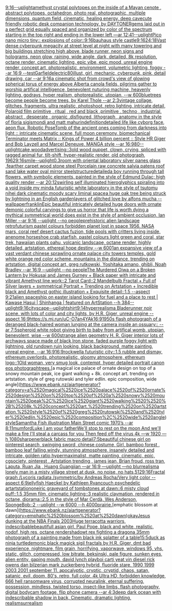 [9:16](https://www.ebank.nz/aiartgenerator?category=9%3A16)[--uplight](https://www.ebank.nz/aiartgenerator?category=--uplight)[amethyst crystal polytopes on the inside of a Mayan cenote , abstract polytopes, octahedron, photo real, photographic, multiple dimensions, quantum field, cinematic, healing energy, deep cave](https://www.ebank.nz/aiartgenerator?category=amethyst%2520crystal%2520polytopes%2520on%2520the%2520inside%2520of%2520a%2520Mayan%2520cenote%2520%2C%2520abstract%2520polytopes%2C%2520octahedron%2C%2520photo%2520real%2C%2520photographic%2C%2520multiple%2520dimensions%2C%2520quantum%2520field%2C%2520cinematic%2C%2520healing%2520energy%2C%2520deep%2520cave)[cute friendly robotic desk companion technology, by DAYTONER](https://www.ebank.nz/aiartgenerator?category=cute%2520friendly%2520robotic%2520desk%2520companion%2520technology%2C%2520by%2520DAYTONER)[gems laid out in a perfect grid equally spaced and organized by color of the spectrum starting in the top right and ending in the lower left —ar 12:41](https://www.ebank.nz/aiartgenerator?category=gems%2520laid%2520out%2520in%2520a%2520perfect%2520grid%2520equally%2520spaced%2520and%2520organized%2520by%2520color%2520of%2520the%2520spectrum%2520starting%2520in%2520the%2520top%2520right%2520and%2520ending%2520in%2520the%2520lower%2520left%2520%E2%80%94ar%252012%3A41)[--uplight](https://www.ebank.nz/aiartgenerator?category=--uplight)[Pico nano micro tiny:: explosions of color::](https://www.ebank.nz/aiartgenerator?category=Pico%2520nano%2520micro%2520tiny%3A%3A%2520explosions%2520of%2520color%3A%3A)[9:16](https://www.ebank.nz/aiartgenerator?category=9%3A16)[bauhaus style castle](https://www.ebank.nz/aiartgenerator?category=bauhaus%2520style%2520castle)[9:16](https://www.ebank.nz/aiartgenerator?category=9%3A16)[24:18](https://www.ebank.nz/aiartgenerator?category=24%3A18)[Vast dense cyberpunk megacity at street level at night with many towering and big buildings stretching high above, blade runner, neon signs and holograms, neon glow, raining, wide angle, dark, detailed, 8k resolution, octane render, cinematic lighting, epic vibe, epic mood, unreal engine render, concept art, photorealistic, environment, volumetric lighting, foggy --ar 16:9 --test](https://www.ebank.nz/aiartgenerator?category=Vast%2520dense%2520cyberpunk%2520megacity%2520at%2520street%2520level%2520at%2520night%2520with%2520many%2520towering%2520and%2520big%2520buildings%2520stretching%2520high%2520above%2C%2520blade%2520runner%2C%2520neon%2520signs%2520and%2520holograms%2C%2520neon%2520glow%2C%2520raining%2C%2520wide%2520angle%2C%2520dark%2C%2520detailed%2C%25208k%2520resolution%2C%2520octane%2520render%2C%2520cinematic%2520lighting%2C%2520epic%2520vibe%2C%2520epic%2520mood%2C%2520unreal%2520engine%2520render%2C%2520concept%2520art%2C%2520photorealistic%2C%2520environment%2C%2520volumetric%2520lighting%2C%2520foggy%2520--ar%252016%3A9%2520--test)[Garfield](https://www.ebank.nz/aiartgenerator?category=Garfield)[electric](https://www.ebank.nz/aiartgenerator?category=electric)[80](https://www.ebank.nz/aiartgenerator?category=80)[illust, girl, mechanic, cyberpunk, pink, detail drawing, car --ar 9:16](https://www.ebank.nz/aiartgenerator?category=illust%2C%2520girl%2C%2520mechanic%2C%2520cyberpunk%2C%2520pink%2C%2520detail%2520drawing%2C%2520car%2520--ar%25209%3A16)[a cinematic shot from crowd's view of glowing spherical torus of energy above Alberta canola fields, pilgrims gather to worship artifical intelligence, benevolent nuturing machine, heavenly lighting, godrays, hyper realism, photorealistic, utopian, --w 600](https://www.ebank.nz/aiartgenerator?category=a%2520cinematic%2520shot%2520from%2520crowd%27s%2520view%2520of%2520glowing%2520spherical%2520torus%2520of%2520energy%2520above%2520Alberta%2520canola%2520fields%2C%2520pilgrims%2520gather%2520to%2520worship%2520artifical%2520intelligence%2C%2520benevolent%2520nuturing%2520machine%2C%2520heavenly%2520lighting%2C%2520godrays%2C%2520hyper%2520realism%2C%2520photorealistic%2C%2520utopian%2C%2520--w%2520600)[](https://www.ebank.nz/aiartgenerator?category=)[blue](https://www.ebank.nz/aiartgenerator?category=blue)[trees become people become trees, by Karel Thole --ar 2:3](https://www.ebank.nz/aiartgenerator?category=trees%2520become%2520people%2520become%2520trees%2C%2520by%2520Karel%2520Thole%2520--ar%25202%3A3)[vintage collage, glitches, fragments, ultra realistic, photoshoot, retro lighting, intricate detail, Polaroid film primitive , ritual , red and black ,primitive , techno , industrial, abstract , desperate , organic ,disfigured, lithograph , anatomy in the style of floria sigismondi and matt mahurin](https://www.ebank.nz/aiartgenerator?category=vintage%2520collage%2C%2520glitches%2C%2520fragments%2C%2520ultra%2520realistic%2C%2520photoshoot%2C%2520retro%2520lighting%2C%2520intricate%2520detail%2C%2520Polaroid%2520film%2520primitive%2520%2C%2520ritual%2520%2C%2520red%2520and%2520black%2520%2Cprimitive%2520%2C%2520techno%2520%2C%2520industrial%2C%2520abstract%2520%2C%2520desperate%2520%2C%2520organic%2520%2Cdisfigured%2C%2520lithograph%2520%2C%2520anatomy%2520in%2520the%2520style%2520of%2520floria%2520sigismondi%2520and%2520matt%2520mahurin)[definition](https://www.ebank.nz/aiartgenerator?category=definition)[detailed life like cyborg face, aeon flux, Robotic Pose](https://www.ebank.nz/aiartgenerator?category=detailed%2520life%2520like%2520cyborg%2520face%2C%2520aeon%2520flux%2C%2520Robotic%2520Pose)[Tomb of the ancient ones coming from darkness into light :: intricate cinematic scene, full moon ceremony,  biomechanical Terminator meets Matrix :: Kings of Power 4 billion percent :: Style HR Giger and Bob Layzell and Marcel Deneuve, MANGA style --ar 16:9](https://www.ebank.nz/aiartgenerator?category=Tomb%2520of%2520the%2520ancient%2520ones%2520coming%2520from%2520darkness%2520into%2520light%2520%3A%3A%2520intricate%2520cinematic%2520scene%2C%2520full%2520moon%2520ceremony%2C%2520%2520biomechanical%2520Terminator%2520meets%2520Matrix%2520%3A%3A%2520Kings%2520of%2520Power%25204%2520billion%2520percent%2520%3A%3A%2520Style%2520HR%2520Giger%2520and%2520Bob%2520Layzell%2520and%2520Marcel%2520Deneuve%2C%2520MANGA%2520style%2520--ar%252016%3A9)[80](https://www.ebank.nz/aiartgenerator?category=80)[--uplight](https://www.ebank.nz/aiartgenerator?category=--uplight)[cake,wood](https://www.ebank.nz/aiartgenerator?category=cake%2Cwood)[advertising::3](https://www.ebank.nz/aiartgenerator?category=advertising%3A%3A3)[old wood puppet, clown, crying, spliced with ragged animal fur, tilt-shift, hyper-realistic render, old photograph, 1962](https://www.ebank.nz/aiartgenerator?category=old%2520wood%2520puppet%2C%2520clown%2C%2520crying%2C%2520spliced%2520with%2520ragged%2520animal%2520fur%2C%2520tilt-shift%2C%2520hyper-realistic%2520render%2C%2520old%2520photograph%2C%25201962)[9:16](https://www.ebank.nz/aiartgenerator?category=9%3A16)[smile](https://www.ebank.nz/aiartgenerator?category=smile)[--uplight](https://www.ebank.nz/aiartgenerator?category=--uplight)[0.3](https://www.ebank.nz/aiartgenerator?category=0.3)[room with oriental laboratory silver panes glass ,fearther carpet wood stone steel Porcelain raw concrete salvia patens roof sand lake water oval mirror steel](https://www.ebank.nz/aiartgenerator?category=room%2520with%2520oriental%2520laboratory%2520silver%2520panes%2520glass%2520%2Cfearther%2520carpet%2520wood%2520stone%2520steel%2520Porcelain%2520raw%2520concrete%2520salvia%2520patens%2520roof%2520sand%2520lake%2520water%2520oval%2520mirror%2520steel)[structure](https://www.ebank.nz/aiartgenerator?category=structure)[detailed](https://www.ebank.nz/aiartgenerator?category=detailed)[a boy running through tall flowers, with symbolic elements, painted in the style of Edmund Dulac; high quality render --ar 20:12](https://www.ebank.nz/aiartgenerator?category=a%2520boy%2520running%2520through%2520tall%2520flowers%2C%2520with%2520symbolic%2520elements%2C%2520painted%2520in%2520the%2520style%2520of%2520Edmund%2520Dulac%3B%2520high%2520quality%2520render%2520--ar%252020%3A12)[swirling self illuminated hieroglyphics spiraling into a void inside my mind](https://www.ebank.nz/aiartgenerator?category=swirling%2520self%2520illuminated%2520hieroglyphics%2520spiraling%2520into%2520a%2520void%2520inside%2520my%2520mind)[a futuristic white laboratory in the style of tsutomu nihei dark cinematic moody scary liminal space](https://www.ebank.nz/aiartgenerator?category=a%2520futuristic%2520white%2520laboratory%2520in%2520the%2520style%2520of%2520tsutomu%2520nihei%2520dark%2520cinematic%2520moody%2520scary%2520liminal%2520space)[a huge oak tree being struck by lightning in an English garden](https://www.ebank.nz/aiartgenerator?category=a%2520huge%2520oak%2520tree%2520being%2520struck%2520by%2520lightning%2520in%2520an%2520English%2520garden)[layers of glitched love by alfons mucha --wallpaper](https://www.ebank.nz/aiartgenerator?category=layers%2520of%2520glitched%2520love%2520by%2520alfons%2520mucha%2520--wallpaper)[franklin](https://www.ebank.nz/aiartgenerator?category=franklin)[Epic beautiful intricately detailed huge doors with ornate demonic colorful carvings to give us horror that life is worth dying a mythical symmetrical world does exist in the style of ambient occlusion, Ian Miller --ar 9:16 --uplight --no people](https://www.ebank.nz/aiartgenerator?category=Epic%2520beautiful%2520intricately%2520detailed%2520huge%2520doors%2520with%2520ornate%2520demonic%2520colorful%2520carvings%2520to%2520give%2520us%2520horror%2520that%2520life%2520is%2520worth%2520dying%2520a%2520mythical%2520symmetrical%2520world%2520does%2520exist%2520in%2520the%2520style%2520of%2520ambient%2520occlusion%2C%2520Ian%2520Miller%2520--ar%25209%3A16%2520--uplight%2520--no%2520people)[](https://www.ebank.nz/aiartgenerator?category=)[prehistoric alien landscape retrofuturism pastel colours forbidden planet lost in space 1956, NASA mars, coral reef desert cactus fuzion, tide pools with critters living inside, anenome horseshoe crab starfish, pastel colours light green and coral, star trek, hawaiian plants oahu, volcanic landscape, octane render, highly detailed, artstation, ethereal hope destiny --w 600](https://www.ebank.nz/aiartgenerator?category=prehistoric%2520alien%2520landscape%2520retrofuturism%2520pastel%2520colours%2520forbidden%2520planet%2520lost%2520in%2520space%25201956%2C%2520NASA%2520mars%2C%2520coral%2520reef%2520desert%2520cactus%2520fuzion%2C%2520tide%2520pools%2520with%2520critters%2520living%2520inside%2C%2520anenome%2520horseshoe%2520crab%2520starfish%2C%2520pastel%2520colours%2520light%2520green%2520and%2520coral%2C%2520star%2520trek%2C%2520hawaiian%2520plants%2520oahu%2C%2520volcanic%2520landscape%2C%2520octane%2520render%2C%2520highly%2520detailed%2C%2520artstation%2C%2520ethereal%2520hope%2520destiny%2520--w%2520600)[1](https://www.ebank.nz/aiartgenerator?category=1)[an expansive view of a vast verdant chinese sprawling ornate palace city towers temples, gold white orange red color scheme, mountains in the distance, trending on artstation, digital concept art, greg rutkowski, Yoshitaka amano, ghibli, Noah Bradley --ar 16:9 --uplight --no people](https://www.ebank.nz/aiartgenerator?category=an%2520expansive%2520view%2520of%2520a%2520vast%2520verdant%2520chinese%2520sprawling%2520ornate%2520palace%2520city%2520towers%2520temples%2C%2520gold%2520white%2520orange%2520red%2520color%2520scheme%2C%2520mountains%2520in%2520the%2520distance%2C%2520trending%2520on%2520artstation%2C%2520digital%2520concept%2520art%2C%2520greg%2520rutkowski%2C%2520Yoshitaka%2520amano%2C%2520ghibli%2C%2520Noah%2520Bradley%2520--ar%252016%3A9%2520--uplight%2520--no%2520people)[The Murdered Oiwa on a Broken Lantern by Hokusai and James Gurney + Black paper with intricate and vibrant Amethyst line work::2 Tarot Card::2 Mandelbulb Fractal + Full of Silver layers + symmetrical Portrait + Trending on Artstation + Incredible black and Amethyst gothic illustration + Exquisite detail::1.5 --aspect 9:21](https://www.ebank.nz/aiartgenerator?category=The%2520Murdered%2520Oiwa%2520on%2520a%2520Broken%2520Lantern%2520by%2520Hokusai%2520and%2520James%2520Gurney%2520%2B%2520Black%2520paper%2520with%2520intricate%2520and%2520vibrant%2520Amethyst%2520line%2520work%3A%3A2%2520Tarot%2520Card%3A%3A2%2520Mandelbulb%2520Fractal%2520%2B%2520Full%2520of%2520Silver%2520layers%2520%2B%2520symmetrical%2520Portrait%2520%2B%2520Trending%2520on%2520Artstation%2520%2B%2520Incredible%2520black%2520and%2520Amethyst%2520gothic%2520illustration%2520%2B%2520Exquisite%2520detail%3A%3A1.5%2520--aspect%25209%3A21)[alien spaceship on easter island looking for fuel and a place to rest | Kawase Hasui | Shinhanga | featured on ArtStation --h 384](https://www.ebank.nz/aiartgenerator?category=alien%2520spaceship%2520on%2520easter%2520island%2520looking%2520for%2520fuel%2520and%2520a%2520place%2520to%2520rest%2520%7C%2520Kawase%2520Hasui%2520%7C%2520Shinhanga%2520%7C%2520featured%2520on%2520ArtStation%2520--h%2520384)[--uplight](https://www.ebank.nz/aiartgenerator?category=--uplight)[9:16](https://www.ebank.nz/aiartgenerator?category=9%3A16)[cityscape](https://www.ebank.nz/aiartgenerator?category=cityscape)[--uplight](https://www.ebank.nz/aiartgenerator?category=--uplight)[shirt](https://www.ebank.nz/aiartgenerator?category=shirt)[9:14](https://www.ebank.nz/aiartgenerator?category=9%3A14)[hyperrealism](https://www.ebank.nz/aiartgenerator?category=hyperrealism)[a Bladerunner noir scene, with lots of color and city lights, by H.R. Giger, unreal engine --aspect 16:9](https://www.ebank.nz/aiartgenerator?category=a%2520Bladerunner%2520noir%2520scene%2C%2520with%2520lots%2520of%2520color%2520and%2520city%2520lights%2C%2520by%2520H.R.%2520Giger%2C%2520unreal%2520engine%2520--aspect%252016%3A9)[<https://s.mj.run/uC-O7an4YAk>](https://www.ebank.nz/aiartgenerator?category=%3Chttps%3A//s.mj.run/uC-O7an4YAk%3E)[16:9](https://www.ebank.nz/aiartgenerator?category=16%3A9)[1950s flash photograph of a deranged black-haired woman lunging at the camera inside an ossuary:: --ar 7:5](https://www.ebank.nz/aiartgenerator?category=1950s%2520flash%2520photograph%2520of%2520a%2520deranged%2520black-haired%2520woman%2520lunging%2520at%2520the%2520camera%2520inside%2520an%2520ossuary%3A%3A%2520--ar%25207%3A5)[spheroid white robot giving birth to baby from artifical womb, utopian, benevolent, wise --w 600](https://www.ebank.nz/aiartgenerator?category=spheroid%2520white%2520robot%2520giving%2520birth%2520to%2520baby%2520from%2520artifical%2520womb%2C%2520utopian%2C%2520benevolent%2C%2520wise%2520--w%2520600)[strange alien geometry H. R. Giger interior lots of archways space made of black Iron stone, faded purple foggy light with lightning, old rundown ruin looking, black background, matte painting, unreal engine, --ar 16:9](https://www.ebank.nz/aiartgenerator?category=strange%2520alien%2520geometry%2520H.%2520R.%2520Giger%2520interior%2520lots%2520of%2520archways%2520space%2520made%2520of%2520black%2520Iron%2520stone%2C%2520faded%2520purple%2520foggy%2520light%2520with%2520lightning%2C%2520old%2520rundown%2520ruin%2520looking%2C%2520black%2520background%2C%2520matte%2520painting%2C%2520unreal%2520engine%2C%2520--ar%252016%3A9)[16:9](https://www.ebank.nz/aiartgenerator?category=16%3A9)[rockwell](https://www.ebank.nz/aiartgenerator?category=rockwell)[a futuristic city::1.5  rubble and dismay, ethereum overlords, photorealistic, gloomy atmosphere, ethereum logo::1](https://www.ebank.nz/aiartgenerator?category=a%2520futuristic%2520city%3A%3A1.5%2520%2520rubble%2520and%2520dismay%2C%2520ethereum%2520overlords%2C%2520photorealistic%2C%2520gloomy%2520atmosphere%2C%2520ethereum%2520logo%3A%3A1)[Old woman, very smug look, contempt, hyper detailed portrait canon eos photograph](https://www.ebank.nz/aiartgenerator?category=Old%2520woman%2C%2520very%2520smug%2520look%2C%2520contempt%2C%2520hyper%2520detailed%2520portrait%2520canon%2520eos%2520photograph)[trees.](https://www.ebank.nz/aiartgenerator?category=trees.)[a magical ice palace of ornate design on top of a snowy mountain peak, ice giant walking  + 8k. concept art. trending on artstation. style of greg rutowski and tyler edlin. epic composition, wide angle](https://www.ebank.nz/aiartgenerator?category=a%2520magical%2520ice%2520palace%2520of%2520ornate%2520design%2520on%2520top%2520of%2520a%2520snowy%2520mountain%2520peak%2C%2520ice%2520giant%2520walking%2520%2520%2B%25208k.%2520concept%2520art.%2520trending%2520on%2520artstation.%2520style%2520of%2520greg%2520rutowski%2520and%2520tyler%2520edlin.%2520epic%2520composition%2C%2520wide%2520angle)[style](https://www.ebank.nz/aiartgenerator?category=style)[Samantha Fish illustration Main Street comic 1970’s --ar 8:11](https://www.ebank.nz/aiartgenerator?category=Samantha%2520Fish%2520illustration%2520Main%2520Street%2520comic%25201970%E2%80%99s%2520--ar%25208%3A11)[mumford](https://www.ebank.nz/aiartgenerator?category=mumford)[Luke I am your father](https://www.ebank.nz/aiartgenerator?category=Luke%2520I%2520am%2520your%2520father)[We'll stop to rest on the moon And we'll make a fire I'll steal a carcass for you Then feed off the virus 4k —w 1920 —h 1080](https://www.ebank.nz/aiartgenerator?category=We%27ll%2520stop%2520to%2520rest%2520on%2520the%2520moon%2520And%2520we%27ll%2520make%2520a%2520fire%2520I%27ll%2520steal%2520a%2520carcass%2520for%2520you%2520Then%2520feed%2520off%2520the%2520virus%25204k%2520%E2%80%94w%25201920%2520%E2%80%94h%25201080)[sharpener](https://www.ebank.nz/aiartgenerator?category=sharpener)[black fabric macro detail](https://www.ebank.nz/aiartgenerator?category=black%2520fabric%2520macro%2520detail)[7:5](https://www.ebank.nz/aiartgenerator?category=7%3A5)[beautiful chinese girl on pinterest search, swinging sword, chinese costume, Girl, bamboo forest , bamboo leaf falling,windy, stunning atmosphere, insanely detailed and intricate, golden ratio,hypermaximalist, matte painting, cinematic, epic, cgsociety, pinterest , Artstation trending , james jean, Brian froud, ross tran, Laputa, Ruan Jia , Huang Guangjian —ar 16:9 —uplight —no blur](https://www.ebank.nz/aiartgenerator?category=beautiful%2520chinese%2520girl%2520on%2520pinterest%2520search%2C%2520swinging%2520sword%2C%2520chinese%2520costume%2C%2520Girl%2C%2520bamboo%2520forest%2520%2C%2520bamboo%2520leaf%2520falling%2Cwindy%2C%2520stunning%2520atmosphere%2C%2520insanely%2520detailed%2520and%2520intricate%2C%2520golden%2520ratio%2Chypermaximalist%2C%2520matte%2520painting%2C%2520cinematic%2C%2520epic%2C%2520cgsociety%2C%2520pinterest%2520%2C%2520Artstation%2520trending%2520%2C%2520james%2520jean%2C%2520Brian%2520froud%2C%2520ross%2520tran%2C%2520Laputa%2C%2520Ruan%2520Jia%2520%2C%2520Huang%2520Guangjian%2520%E2%80%94ar%252016%3A9%2520%E2%80%94uplight%2520%E2%80%94no%2520blur)[realism](https://www.ebank.nz/aiartgenerator?category=realism)[a lonely man in a misty village street at dusk, no noise, no hats,](https://www.ebank.nz/aiartgenerator?category=a%2520lonely%2520man%2520in%2520a%2520misty%2520village%2520street%2520at%2520dusk%2C%2520no%2520noise%2C%2520no%2520hats%2C)[512](https://www.ebank.nz/aiartgenerator?category=512)[9:16](https://www.ebank.nz/aiartgenerator?category=9%3A16)[Fractal graph /Lycoris radiata /symmetric/by Andreas Rocha/Very light color   --aspect 6:9](https://www.ebank.nz/aiartgenerator?category=Fractal%2520graph%2520/Lycoris%2520radiata%2520/symmetric/by%2520Andreas%2520Rocha/Very%2520light%2520color%2520%2520%2520--aspect%25206%3A9)[jellyfish Haeckel by Kathleen Ryan](https://www.ebank.nz/aiartgenerator?category=jellyfish%2520Haeckel%2520by%2520Kathleen%2520Ryan)[couch psychedelic art](https://www.ebank.nz/aiartgenerator?category=couch%2520psychedelic%2520art)[artstation](https://www.ebank.nz/aiartgenerator?category=artstation)[oneiric graveyard of tombstones at dawn::6 misty cloud puff::1.5 35mm film, cinematic lighting::3 realistic claymation, rendered in octane, diorama::2.5 in the style of Mar Cerdà, Wes Anderson, SpongeBob::2 --uplight --w 6000 --h 4000](https://www.ebank.nz/aiartgenerator?category=oneiric%2520graveyard%2520of%2520tombstones%2520at%2520dawn%3A%3A6%2520misty%2520cloud%2520puff%3A%3A1.5%252035mm%2520film%2C%2520cinematic%2520lighting%3A%3A3%2520realistic%2520claymation%2C%2520rendered%2520in%2520octane%2C%2520diorama%3A%3A2.5%2520in%2520the%2520style%2520of%2520Mar%2520Cerd%C3%A0%2C%2520Wes%2520Anderson%2C%2520SpongeBob%3A%3A2%2520--uplight%2520--w%25206000%2520--h%25204000)[prairie.](https://www.ebank.nz/aiartgenerator?category=prairie.)[emphatic blossom at dawn](https://www.ebank.nz/aiartgenerator?category=emphatic%2520blossom%2520at%2520dawn)[okay](https://www.ebank.nz/aiartgenerator?category=okay)[Jesus dunking at the NBA Finals 2003](https://www.ebank.nz/aiartgenerator?category=Jesus%2520dunking%2520at%2520the%2520NBA%2520Finals%25202003)[Huge terracotta warriors, indescribable](https://www.ebank.nz/aiartgenerator?category=Huge%2520terracotta%2520warriors%2C%2520indescribable)[beautifull asian girl, Paul Pope, black and white, realistic, nodof, high res, octane render](https://www.ebank.nz/aiartgenerator?category=beautifull%2520asian%2520girl%2C%2520Paul%2520Pope%2C%2520black%2520and%2520white%2C%2520realistic%2C%2520nodof%2C%2520high%2520res%2C%2520octane%2520render)[shadow](https://www.ebank.nz/aiartgenerator?category=shadow)[t rex fighting a dragon](https://www.ebank.nz/aiartgenerator?category=t%2520rex%2520fighting%2520a%2520dragon)[a 35mm photograph of a painting made from black ink splatter of a table](https://www.ebank.nz/aiartgenerator?category=a%252035mm%2520photograph%2520of%2520a%2520painting%2520made%2520from%2520black%2520ink%2520splatter%2520of%2520a%2520table)[15:5](https://www.ebank.nz/aiartgenerator?category=15%3A5)[duck as ninja turtle](https://www.ebank.nz/aiartgenerator?category=duck%2520as%2520ninja%2520turtle)[demonic black magick sigil fractals by H.R. Giger, dmt bad experience, nightmare, film grain, horrifying, vaporwave, windows 95, vhs, static, glitch, compressed, low bitrate, beksinski, pale figure, sunken eyes, alien entity, gaping mouth, david lynch playboi carti yeat vin diesel rick owens dan bilzerian mark zuckerberg hybrid, fluoride stare, 1990 1999 2003 2001 september 11, apocalyptic, cryptic, cryptid, chaos, satan, satanic, evil, doom, 80's, retro, full color, 4k Ultra HD, forbidden knowledge, 666 hell ransomware virus, corrupted neuralink, eternal suffering, possession, mindless, twisted torso, insect-like limbs, flash photography, digital bodycam footage, flip phone camera --ar 4:3](https://www.ebank.nz/aiartgenerator?category=demonic%2520black%2520magick%2520sigil%2520fractals%2520by%2520H.R.%2520Giger%2C%2520dmt%2520bad%2520experience%2C%2520nightmare%2C%2520film%2520grain%2C%2520horrifying%2C%2520vaporwave%2C%2520windows%252095%2C%2520vhs%2C%2520static%2C%2520glitch%2C%2520compressed%2C%2520low%2520bitrate%2C%2520beksinski%2C%2520pale%2520figure%2C%2520sunken%2520eyes%2C%2520alien%2520entity%2C%2520gaping%2520mouth%2C%2520david%2520lynch%2520playboi%2520carti%2520yeat%2520vin%2520diesel%2520rick%2520owens%2520dan%2520bilzerian%2520mark%2520zuckerberg%2520hybrid%2C%2520fluoride%2520stare%2C%25201990%25201999%25202003%25202001%2520september%252011%2C%2520apocalyptic%2C%2520cryptic%2C%2520cryptid%2C%2520chaos%2C%2520satan%2C%2520satanic%2C%2520evil%2C%2520doom%2C%252080%27s%2C%2520retro%2C%2520full%2520color%2C%25204k%2520Ultra%2520HD%2C%2520forbidden%2520knowledge%2C%2520666%2520hell%2520ransomware%2520virus%2C%2520corrupted%2520neuralink%2C%2520eternal%2520suffering%2C%2520possession%2C%2520mindless%2C%2520twisted%2520torso%2C%2520insect-like%2520limbs%2C%2520flash%2520photography%2C%2520digital%2520bodycam%2520footage%2C%2520flip%2520phone%2520camera%2520--ar%25204%3A3)[deep dark ocean with indescribable shadow in back, Cinematic, dramatic lighting, realism](https://www.ebank.nz/aiartgenerator?category=deep%2520dark%2520ocean%2520with%2520indescribable%2520shadow%2520in%2520back%2C%2520Cinematic%2C%2520dramatic%2520lighting%2C%2520realism)[surrealism](https://www.ebank.nz/aiartgenerator?category=surrealism)